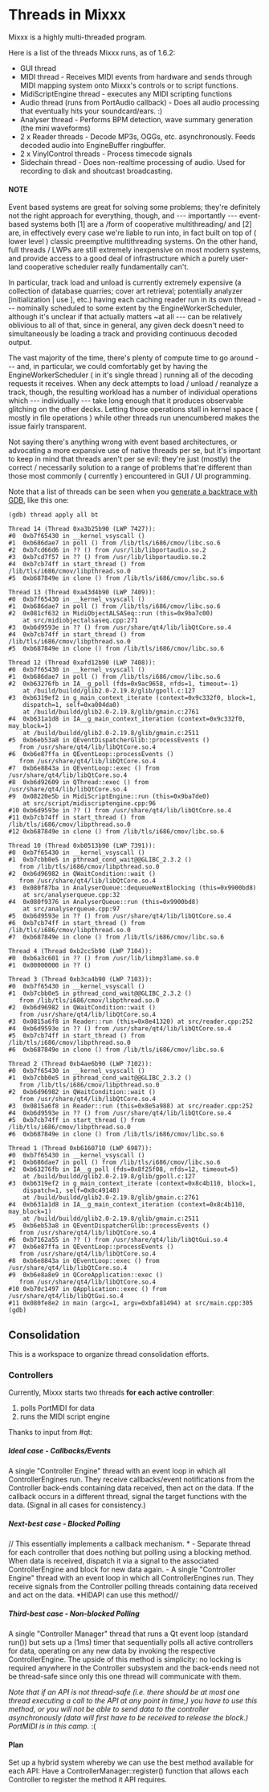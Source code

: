 # Threads in Mixxx

Mixxx is a highly multi-threaded program.

Here is a list of the threads Mixxx runs, as of 1.6.2:

  - GUI thread
  - MIDI thread - Receives MIDI events from hardware and sends through
    MIDI mapping system onto Mixxx's controls or to script functions.
  - MidiScriptEngine thread - executes any MIDI scripting functions
  - Audio thread (runs from PortAudio callback) - Does all audio
    processing that eventually hits your soundcard/ears. :)
  - Analyser thread - Performs BPM detection, wave summary generation
    (the mini waveforms)
  - 2 x Reader threads - Decode MP3s, OGGs, etc. asynchronously. Feeds
    decoded audio into EngineBuffer ringbuffer.
  - 2 x VinylControl threads - Process timecode signals 
  - Sidechain thread - Does non-realtime processing of audio. Used for
    recording to disk and shoutcast broadcasting.

#### NOTE

Event based systems are great for solving some problems; they're
definitely not the right approach for everything, though, and ---
importantly --- event-based systems both \[1\] are a /form of
cooperative multithreading/ and \[2\] are, in effectively every case
we're liable to run into, in fact built on top of ( lower level )
classic preemptive multithreading systems. On the other hand, full
threads / LWPs are still extremely inexpensive on most modern systems,
and provide access to a good deal of infrastructure which a purely
user-land cooperative scheduler really fundamentally can't.

In particular, track load and unload is currently extremely expensive (a
collection of database quarries; cover art retrieval; potentially
analyzer \[initialization | use \], etc.) having each caching reader run
in its own thread --- nominally scheduled to some extent by the
EngineWorkerScheduler, although it's unclear if that actually matters
\~at all --- can be relatively oblivious to all of that, since in
general, any given deck doesn't need to simultaneously be loading a
track and providing continuous decoded output.

The vast majority of the time, there's plenty of compute time to go
around --- and, in particular, we could comfortably get by having the
EngineWorkerScheduler ( in it's single thread ) running all of the
decoding requests it receives. When any deck attempts to load / unload /
reanalyze a track, though, the resulting workload has a number of
individual operations which --- individually --- take long enough that
it produces observable glitching on the other decks. Letting those
operations stall in kernel space ( mostly in file operations ) while
other threads run unencumbered makes the issue fairly transparent.

Not saying there's anything wrong with event based architectures, or
advocating a more expansive use of native threads per se, but it's
important to keep in mind that threads aren't per se evil: they're just
(mostly) the correct / necessarily solution to a range of problems
that're different than those most commonly ( currently ) encountered in
GUI / UI programming.

Note that a list of threads can be seen when you [generate a backtrace
with GDB](creating_backtraces), like this one:

``` 
(gdb) thread apply all bt
 
Thread 14 (Thread 0xa3b25b90 (LWP 7427)):
#0  0xb7f65430 in __kernel_vsyscall ()
#1  0xb686dae7 in poll () from /lib/tls/i686/cmov/libc.so.6
#2  0xb7cd66d6 in ?? () from /usr/lib/libportaudio.so.2
#3  0xb7cd7f57 in ?? () from /usr/lib/libportaudio.so.2
#4  0xb7cb74ff in start_thread () from /lib/tls/i686/cmov/libpthread.so.0
#5  0xb687849e in clone () from /lib/tls/i686/cmov/libc.so.6
 
Thread 13 (Thread 0xa43d4b90 (LWP 7409)):
#0  0xb7f65430 in __kernel_vsyscall ()
#1  0xb686dae7 in poll () from /lib/tls/i686/cmov/libc.so.6
#2  0x081cf632 in MidiObjectALSASeq::run (this=0x9ba7c00)
    at src/midiobjectalsaseq.cpp:271
#3  0xb6d9593e in ?? () from /usr/share/qt4/lib/libQtCore.so.4
#4  0xb7cb74ff in start_thread () from /lib/tls/i686/cmov/libpthread.so.0
#5  0xb687849e in clone () from /lib/tls/i686/cmov/libc.so.6
 
Thread 12 (Thread 0xafd12b90 (LWP 7408)):
#0  0xb7f65430 in __kernel_vsyscall ()
#1  0xb686dae7 in poll () from /lib/tls/i686/cmov/libc.so.6
#2  0xb63276fb in IA__g_poll (fds=0x9ac9658, nfds=1, timeout=-1)
    at /build/buildd/glib2.0-2.19.8/glib/gpoll.c:127
#3  0xb6319ef2 in g_main_context_iterate (context=0x9c332f0, block=1,
    dispatch=1, self=0xa004da0)
    at /build/buildd/glib2.0-2.19.8/glib/gmain.c:2761
#4  0xb631a1d8 in IA__g_main_context_iteration (context=0x9c332f0, may_block=1)
    at /build/buildd/glib2.0-2.19.8/glib/gmain.c:2511
#5  0xb6eb53a8 in QEventDispatcherGlib::processEvents ()
   from /usr/share/qt4/lib/libQtCore.so.4
#6  0xb6e87ffa in QEventLoop::processEvents ()
   from /usr/share/qt4/lib/libQtCore.so.4
#7  0xb6e8843a in QEventLoop::exec () from /usr/share/qt4/lib/libQtCore.so.4
#8  0xb6d92609 in QThread::exec () from /usr/share/qt4/lib/libQtCore.so.4
#9  0x08220e5b in MidiScriptEngine::run (this=0x9ba7de0)
    at src/script/midiscriptengine.cpp:96
#10 0xb6d9593e in ?? () from /usr/share/qt4/lib/libQtCore.so.4
#11 0xb7cb74ff in start_thread () from /lib/tls/i686/cmov/libpthread.so.0
#12 0xb687849e in clone () from /lib/tls/i686/cmov/libc.so.6
 
Thread 10 (Thread 0xb0513b90 (LWP 7391)):
#0  0xb7f65430 in __kernel_vsyscall ()
#1  0xb7cbb0e5 in pthread_cond_wait@@GLIBC_2.3.2 ()
   from /lib/tls/i686/cmov/libpthread.so.0
#2  0xb6d96982 in QWaitCondition::wait ()
   from /usr/share/qt4/lib/libQtCore.so.4
#3  0x080f87ba in AnalyserQueue::dequeueNextBlocking (this=0x9900bd8)
    at src/analyserqueue.cpp:32
#4  0x080f9376 in AnalyserQueue::run (this=0x9900bd8)
    at src/analyserqueue.cpp:97
#5  0xb6d9593e in ?? () from /usr/share/qt4/lib/libQtCore.so.4
#6  0xb7cb74ff in start_thread () from /lib/tls/i686/cmov/libpthread.so.0
#7  0xb687849e in clone () from /lib/tls/i686/cmov/libc.so.6
 
Thread 4 (Thread 0xb2cc5b90 (LWP 7104)):
#0  0xb6a3c601 in ?? () from /usr/lib/libmp3lame.so.0
#1  0x00000000 in ?? ()
 
Thread 3 (Thread 0xb3ca4b90 (LWP 7103)):
#0  0xb7f65430 in __kernel_vsyscall ()
#1  0xb7cbb0e5 in pthread_cond_wait@@GLIBC_2.3.2 ()
   from /lib/tls/i686/cmov/libpthread.so.0
#2  0xb6d96982 in QWaitCondition::wait ()
   from /usr/share/qt4/lib/libQtCore.so.4
#3  0x0815a6f8 in Reader::run (this=0x8e41320) at src/reader.cpp:252
#4  0xb6d9593e in ?? () from /usr/share/qt4/lib/libQtCore.so.4
#5  0xb7cb74ff in start_thread () from /lib/tls/i686/cmov/libpthread.so.0
#6  0xb687849e in clone () from /lib/tls/i686/cmov/libc.so.6
 
Thread 2 (Thread 0xb4ae6b90 (LWP 7102)):
#0  0xb7f65430 in __kernel_vsyscall ()
#1  0xb7cbb0e5 in pthread_cond_wait@@GLIBC_2.3.2 ()
   from /lib/tls/i686/cmov/libpthread.so.0
#2  0xb6d96982 in QWaitCondition::wait ()
   from /usr/share/qt4/lib/libQtCore.so.4
#3  0x0815a6f8 in Reader::run (this=0x8e5a988) at src/reader.cpp:252
#4  0xb6d9593e in ?? () from /usr/share/qt4/lib/libQtCore.so.4
#5  0xb7cb74ff in start_thread () from /lib/tls/i686/cmov/libpthread.so.0
#6  0xb687849e in clone () from /lib/tls/i686/cmov/libc.so.6
 
Thread 1 (Thread 0xb6160710 (LWP 6987)):
#0  0xb7f65430 in __kernel_vsyscall ()
#1  0xb686dae7 in poll () from /lib/tls/i686/cmov/libc.so.6
#2  0xb63276fb in IA__g_poll (fds=0x8f25f08, nfds=12, timeout=5)
    at /build/buildd/glib2.0-2.19.8/glib/gpoll.c:127
#3  0xb6319ef2 in g_main_context_iterate (context=0x8c4b110, block=1,
    dispatch=1, self=0x8c49148)
    at /build/buildd/glib2.0-2.19.8/glib/gmain.c:2761
#4  0xb631a1d8 in IA__g_main_context_iteration (context=0x8c4b110, may_block=1)
    at /build/buildd/glib2.0-2.19.8/glib/gmain.c:2511
#5  0xb6eb53a8 in QEventDispatcherGlib::processEvents ()
   from /usr/share/qt4/lib/libQtCore.so.4
#6  0xb7162a55 in ?? () from /usr/share/qt4/lib/libQtGui.so.4
#7  0xb6e87ffa in QEventLoop::processEvents ()
   from /usr/share/qt4/lib/libQtCore.so.4
#8  0xb6e8843a in QEventLoop::exec () from /usr/share/qt4/lib/libQtCore.so.4
#9  0xb6e8a8e9 in QCoreApplication::exec ()
   from /usr/share/qt4/lib/libQtCore.so.4
#10 0xb70c1497 in QApplication::exec () from /usr/share/qt4/lib/libQtGui.so.4
#11 0x080fe8e2 in main (argc=1, argv=0xbfa81494) at src/main.cpp:305
(gdb) 
```

## Consolidation

This is a workspace to organize thread consolidation efforts.

### Controllers

Currently, Mixxx starts two threads **for each active controller**:

1.  polls PortMIDI for data
2.  runs the MIDI script engine

Thanks to input from \#qt:

##### Ideal case - Callbacks/Events

A single "Controller Engine" thread with an event loop in which all
ControllerEngines run. They receive callbacks/event notifications from
the Controller back-ends containing data received, then act on the data.
If the callback occurs in a different thread, signal the target
functions with the data. (Signal in all cases for consistency.)

##### Next-best case - Blocked Polling

// This essentially implements a callback mechanism. * - Separate thread
for each controller that does nothing but polling using a blocking
method. When data is received, dispatch it via a signal to the
associated ControllerEngine and block for new data again. - A single
"Controller Engine" thread with an event loop in which all
ControllerEngines run. They receive signals from the Controller polling
threads containing data received and act on the data. *HIDAPI can use
this method//

##### Third-best case - Non-blocked Polling

A single "Controller Manager" thread that runs a Qt event loop (standard
run()) but sets up a (1ms) timer that sequentially polls all active
controllers for data, operating on any new data by invoking the
respective ControllerEngine. The upside of this method is simplicity: no
locking is required anywhere in the Controller subsystem and the
back-ends need not be thread-safe since only this one thread will
communicate with them.

*Note that if an API is not thread-safe (i.e. there should be at most
one thread executing a call to the API at any point in time,) you have
to use this method, or you will not be able to send data to the
controller asynchronously (data will first have to be received to
release the block.) PortMIDI is in this camp.* :(

#### Plan

Set up a hybrid system whereby we can use the best method available for
each API: Have a ControllerManager::register() function that allows each
Controller to register the method it API requires.
